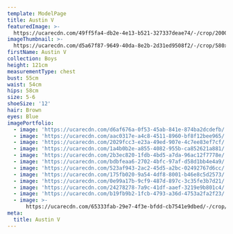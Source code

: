 ```yaml
---
template: ModelPage
title: Austin V
featuredImage: >-
  https://ucarecdn.com/49ff5fa4-db2e-4e13-b521-327337deae74/-/crop/2000x752/0,263/-/preview/
imageThumbnail: >-
  https://ucarecdn.com/d5a67f87-9649-40da-8e2b-2d31ed9508f2/-/crop/580x737/640,82/-/preview/
firstName: Austin V
collection: Boys
height: 121cm
measurementType: chest
bust: 55cm
waist: 54cm
hips: 58cm
size: 5-6
shoeSize: '12'
hair: Brown
eyes: Blue
imagePortfolio:
  - image: 'https://ucarecdn.com/d6af676a-0f53-45ab-841e-874ba2dcdefb/'
  - image: 'https://ucarecdn.com/aac0317e-a4c8-4511-8960-bf8f12bee965/'
  - image: 'https://ucarecdn.com/2029fcc3-e23a-49ed-907e-4c7ee83ef7cf/'
  - image: 'https://ucarecdn.com/1a4b0b2e-a855-4082-955b-ca852621a881/'
  - image: 'https://ucarecdn.com/2b3ec820-1fdb-4bd5-a7da-96ac12f7778e/'
  - image: 'https://ucarecdn.com/bdbfeaa6-2702-4bfc-97af-d58d1bb4e4a9/'
  - image: 'https://ucarecdn.com/523af943-2ac2-45d5-a2bc-02492767d6cc/'
  - image: 'https://ucarecdn.com/175fb020-9a54-4df8-8001-b46e8c5d2573/'
  - image: 'https://ucarecdn.com/0e99a17b-9cf9-487d-897c-3c35fe3b7d21/'
  - image: 'https://ucarecdn.com/24278278-7a9c-41df-aaef-3219e9b801c4/'
  - image: 'https://ucarecdn.com/b19fb9b2-1fcb-4793-a36d-4753a2fa2f23/'
  - image: >-
      https://ucarecdn.com/65333fab-29e7-4f3e-bfdd-cb7541e9dbed/-/crop/1409x1678/0,202/-/preview/
meta:
  title: Austin V
---
```



